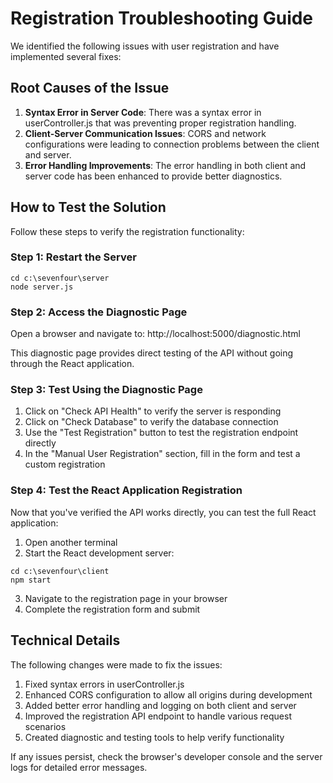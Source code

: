 # Registration Troubleshooting Guide

We identified the following issues with user registration and have implemented several fixes:

## Root Causes of the Issue

1. **Syntax Error in Server Code**: There was a syntax error in userController.js that was preventing proper registration handling.
2. **Client-Server Communication Issues**: CORS and network configurations were leading to connection problems between the client and server.
3. **Error Handling Improvements**: The error handling in both client and server code has been enhanced to provide better diagnostics.

## How to Test the Solution

Follow these steps to verify the registration functionality:

### Step 1: Restart the Server

```
cd c:\sevenfour\server
node server.js
```

### Step 2: Access the Diagnostic Page

Open a browser and navigate to:
http://localhost:5000/diagnostic.html

This diagnostic page provides direct testing of the API without going through the React application.

### Step 3: Test Using the Diagnostic Page

1. Click on "Check API Health" to verify the server is responding
2. Click on "Check Database" to verify the database connection
3. Use the "Test Registration" button to test the registration endpoint directly
4. In the "Manual User Registration" section, fill in the form and test a custom registration

### Step 4: Test the React Application Registration

Now that you've verified the API works directly, you can test the full React application:

1. Open another terminal
2. Start the React development server:
```
cd c:\sevenfour\client
npm start
```
3. Navigate to the registration page in your browser
4. Complete the registration form and submit

## Technical Details

The following changes were made to fix the issues:

1. Fixed syntax errors in userController.js
2. Enhanced CORS configuration to allow all origins during development
3. Added better error handling and logging on both client and server
4. Improved the registration API endpoint to handle various request scenarios
5. Created diagnostic and testing tools to help verify functionality

If any issues persist, check the browser's developer console and the server logs for detailed error messages.
